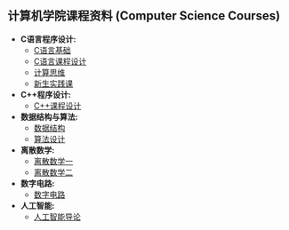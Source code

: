 ##  计算机学院课程资料 (Computer Science Courses)

* **C语言程序设计:**
    * [C语言基础](./c.md)
    * [C语言课程设计](./c_design.md)
    * [计算思维](./computational_thinking.md)
    * [新生实践课](./pratice.md)
* **C++程序设计:**
    * [C++课程设计](./c++.md)
* **数据结构与算法:**
    * [数据结构](./ds.md)
    * [算法设计](./algorithm.md)
* **离散数学:**
    * [离散数学一](./cm1.md)
    * [离散数学二](./cm2.md)
* **数字电路:**
    * [数字电路](./digit_circuit.md)
* **人工智能:**
    * [人工智能导论](./ai.md)

